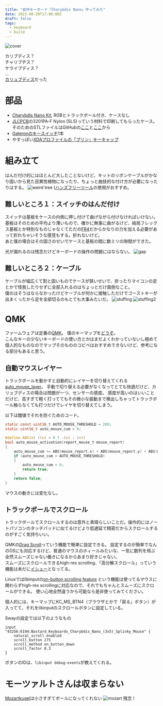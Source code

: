 ```yaml
---
title: "自作キーボード「Charybdis Nano」作ってみた"
date: 2023-08-20T17:06:00Z
draft: false
tags:
  - keyboard
  - build
---
```


![cover](cover.jpg)

カリブディス？  
チャリブヂス？  
ケライブディス？  
…  
[カリュブディス](https://ja.wikipedia.org/wiki/%E3%82%AB%E3%83%AA%E3%83%A5%E3%83%96%E3%83%87%E3%82%A3%E3%82%B9)だった

# 部品
- [Charybdis Nano Kit](https://bastardkb.com/product/charybdis-nano-kit/), RGBとトラックボール付き、ケースなし
- [JLCPCB](https://jlcpcb.com/)の3201PA-F Nylon (SLS)っていう材料で印刷してもらったケース。そのためのSTLファイルはGitHubの[ここ](https://github.com/Bastardkb/Charybdis/tree/main/files/3x5%20nano)と[ここ](https://github.com/Bastardkb/Skeletyl/tree/main/V4)から
- [Gateronのキースイッチ](https://www.gateron.co/products/gateron-g-pro-2-0-switch-set?_pos=3&_sid=c316e5d73&_ss=r)1本
- やすっぽい[XDAプロファイルの「プリン」キーキャップ](https://www.amazon.co.jp/gp/product/B0BN5P62ML/ref=ppx_yo_dt_b_asin_title_o00_s00?ie=UTF8&th=1)

# 組み立て
はんだ付け的にはほとんど大したことないけど、キットのリボンケーブルがかなり固いから見た目異性植物になったり、ちょっと曲技的な付け方が必要になったりはする。
![weird tree](weird_tree.jpg)
([ハンズフリーツール](https://duckduckgo.com/?q=%E3%81%AF%E3%82%93%E3%81%A0%E4%BB%98%E3%81%91%E3%80%80%E3%83%8F%E3%83%B3%E3%82%BA%E3%83%95%E3%83%AA%E3%83%BC%E3%83%84%E3%83%BC%E3%83%AB&t=ffab&iar=images&iax=images&ia=images)の使用がおすすめ。

## 難しいところ１：スイッチのはんだ付け
スイッチは基板をケースの内側に押し付けて曲げながら付けなければいけない。  
基板はそのための平均より薄いもので、確かに無事に曲がるけど、結局フレックス基板とか特別なものじゃなくてただの[FR4](https://ja.wikipedia.org/wiki/FR4)だからかなりの力を加える必要があって折れちゃいそうな感覚もする。折れないけど。  
あと僕の場合はその固さのせいでケースと基板の間に数ミリの隙間ができた。  

光が漏れるのは残念だけどキーボードの操作の問題にはならない。
![gap](gap2.jpg)

## 難しいところ２：ケーブル
ケーブルが幅広くて割と固いものでケースが狭いせいで、折ったりマイコンの足とかで怪我したりせずに全部入れるのはちょっとだけ面倒なこと。  
僕のはそうはならなかったけどケーブルが何かに接触しただけでゴーストキーが出まくったから足を全部切るのもとても大事みたいだ。
![stuffing](stuffing.jpg)
![stuffing2](stuffing2.jpg)

# QMK
ファームウェアは定番の[QMK](https://qmk.fm/)。 
僕のキーマップを[どうぞ](https://github.com/Rouji/Charybdis-QMK)。  
こんなキーの少ないキーボードの使い方とかはまだよくわかっていないし極めて個人的なものなのでマップそのもののコピペはおすすめできないけど、参考になる部分もあると思う。

## 自動マウスレイヤー
トラックボールを動かすと自動的にレイヤーを切り替えてくれる[auto_mouse_layer](https://github.com/qmk/qmk_firmware/blob/master/docs/feature_pointing_device.md#automatic-mouse-layer-idpointing-device-auto-mouse)。
手動で切り替える必要がなくなってとても快適だけど、カリュブディスの場合は問題が一つ、センサーの感度。
感度が高いのはいいことだけど、高すぎて軽く打っててもその微小な振動まで検出しちゃってトラックボール触らなくても打つだけでレイヤを切り替えてしまう。

以下は閾値でそれを防ぐためのコード。
```C
static const uint16_t AUTO_MOUSE_THRESHOLD = 200;
static uint16_t auto_mouse_cum = 0;

#define ABS(n) ((n) < 0 ? -(n) : (n))
bool auto_mouse_activation(report_mouse_t mouse_report)
{
    auto_mouse_cum += ABS(mouse_report.x) + ABS(mouse_report.y) + ABS(mouse_report.h) + ABS(mouse_report.v);
    if (auto_mouse_cum > AUTO_MOUSE_THRESHOLD)
    {
        auto_mouse_cum = 0;
        return true;
    }
    return false;
}
```
マウスの動きには変化なし。

## トラックボールでスクロール
トラックボールでスクロールするのは意外と素晴らしいことだ。操作的にはノートパソコンのタッチパッドに似てるけどより低遅延で精密だからスクロールするのがすごく気持ちいい。

QMKの[Drag Scroll](https://github.com/qmk/qmk_firmware/blob/master/docs/feature_pointing_device.md#drag-scroll-or-mouse-scroll)っていう機能で簡単に設定できる。 
設定するのが簡単でなんのOSにも対応するけど、普通のマウスのホィールみたいな、一気に数列を飛ぶ全然スムーズじゃない働きになるからあまり好きじゃない。  
スムーズにスクロールできるhigh-res scrolling、「高分解スクロール」っていう機能は未だに[イシュー](https://github.com/qmk/qmk_firmware/issues/17585)となってる。

Linuxではlibinputの[on-button scrolling feature](https://wayland.freedesktop.org/libinput/doc/latest/scrolling.html#button-scrolling) という機能は使ってるマウスに関わらずhigh-res scrollingに対応なので、それでもちゃんとスムーズにスクロールができる。
使い心地全然違うから可能なら是非使ってみてください。

 個人的には、キーマップにKC_MS_BTN4（ブラウザとかで「戻る」ボタン）が入ってて、それをlibinputのスクロールボタンに設定している。

Swayの設定では以下のようなもの  
```
input "43256:6194:Bastard_Keyboards_Charybdis_Nano_(3x5)_Splinky_Mouse" {
    natural_scroll enabled
    scroll_button 275
    scroll_method on_button_down
    scroll_factor 0.3
}
```
ボタンのIDは、`libinput debug-events`が教えてくれる。


# モーツァルトさんは収まらない
[Mozartkugel](https://en.wikipedia.org/wiki/Mozartkugel)は小さすぎてボールになってくれない
![mozart](mozart.jpg)
残念！
